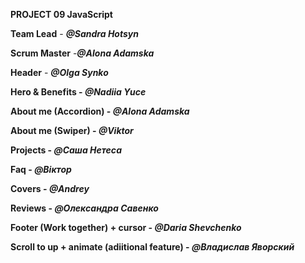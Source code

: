 **PROJECT 09 JavaScript**

**Team Lead** - **_@Sandra Hotsyn_**

**Scrum Master** -**_@Alona Adamska_**


**Header** - **_@Olga Synko_**

**Hero & Benefits - _@Nadiia Yuce_**

**About me (Accordion) - _@Alona Adamska_**

**About me (Swiper) - _@Viktor_**

**Projects - _@Саша Нетеса_**

**Faq - _@Віктор_**

**Covers - _@Andrey_**

**Reviews - _@Олександра Савенко_**

**Footer (Work together) + cursor - _@Daria Shevchenko_**

**Scroll to up + animate (adiitional feature) - _@Владислав Яворский_**

